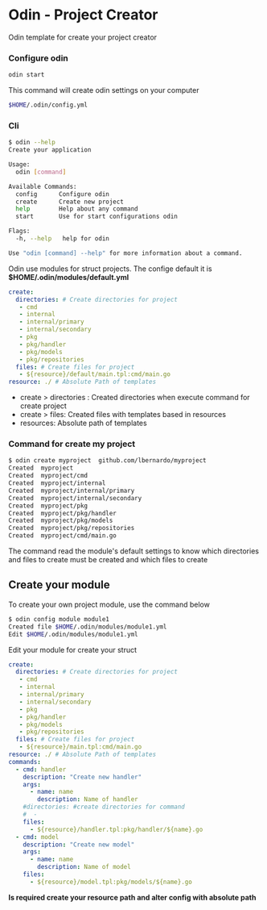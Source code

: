 # Odin - Project Creator
Odin template for create your project creator

### Configure odin
```bash
odin start
```
This command will create odin settings on your computer 
```bash
$HOME/.odin/config.yml
```
### Cli
```bash
$ odin --help
Create your application

Usage:
  odin [command]

Available Commands:
  config      Configure odin
  create      Create new project
  help        Help about any command
  start       Use for start configurations odin

Flags:
  -h, --help   help for odin

Use "odin [command] --help" for more information about a command.
```

Odin use modules for struct projects. The confige default it is **$HOME/.odin/modules/default.yml**
```yaml
create:
  directories: # Create directories for project
   - cmd
   - internal
   - internal/primary
   - internal/secondary
   - pkg
   - pkg/handler
   - pkg/models
   - pkg/repositories
  files: # Create files for project
   - ${resource}/default/main.tpl:cmd/main.go
resource: ./ # Absolute Path of templates
```

- create > directories : Created directories when execute command for create project
- create > files: Created files with  templates based in resources
- resources: Absolute path of templates

### Command for create my project
```bash
$ odin create myproject  github.com/lbernardo/myproject
Created  myproject
Created  myproject/cmd
Created  myproject/internal
Created  myproject/internal/primary
Created  myproject/internal/secondary
Created  myproject/pkg
Created  myproject/pkg/handler
Created  myproject/pkg/models
Created  myproject/pkg/repositories
Created  myproject/cmd/main.go
```
The command read the module's default settings to know which directories and files to create must be created and which files to create

## Create your module
To create your own project module, use the command below
```bash
$ odin config module module1       
Created file $HOME/.odin/modules/module1.yml
Edit $HOME/.odin/modules/module1.yml
```
Edit your module for create your struct

```yaml
create:
  directories: # Create directories for project
   - cmd
   - internal
   - internal/primary
   - internal/secondary
   - pkg
   - pkg/handler
   - pkg/models
   - pkg/repositories
  files: # Create files for project
   - ${resource}/main.tpl:cmd/main.go
resource: ./ # Absolute Path of templates
commands:
  - cmd: handler
    description: "Create new handler"
    args:
      - name: name
        description: Name of handler
    #directories: #create directories for command
    #  - 
    files:
      - ${resource}/handler.tpl:pkg/handler/${name}.go
  - cmd: model
    description: "Create new model"
    args:
      - name: name
        description: Name of model
    files:
      - ${resource}/model.tpl:pkg/models/${name}.go
```
**Is required create your  resource path  and alter config with absolute path**

